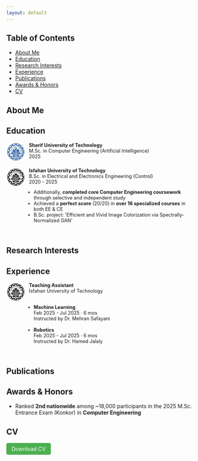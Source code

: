 ```yaml
---
layout: default
---
```


## Table of Contents
- [About Me](#about-me)
- [Education](#education)
- [Research Interests](#research-interests)
- [Experience](#experience)
- [Publications](#publications)
- [Awards & Honors](#awards--honors)
- [CV](#cv)

## About Me

## Education

<div style="display:flex; align-items:left;">
  <img src="./assets/img/SUT.png" alt="" style="width:50px; height:50px; margin-right:10px;">
  <div style="font-size: 90%;">
    <strong>Sharif University of Technology</strong><br>
    M.Sc. in Computer Engineering (Artificial Intelligence)<br>
    2025<br>
  </div>
</div><br>

<div style="display:flex; align-items:left;">
  <img src="./assets/img/IUT.png" alt="" style="width:50px; height:50px; margin-right:10px;">
  <div style="font-size: 90%;">
    <strong>Isfahan University of Technology</strong><br>
    B.Sc. in Electrical and Electronics Engineering (Control)<br>
    2020 - 2025<br>
    <ul style="padding-left: 1em; margin-left: 0; list-style-position: outside;">
      <li>Additionally, <strong>completed core Computer Engineering coursework</strong> through selective and independent study</li>
      <li>Achieved a <strong>perfect score</strong> (20/20) in <strong>over 16 specialized courses</strong> in both EE & CE</li>
      <li>B.Sc. project: 'Efficient and Vivid Image Colorization via Spectrally-Normalized GAN'</li>
    </ul>
  </div>
</div><br>

## Research Interests

## Experience
<div style="display:flex; align-items:left;">
  <img src="./assets/img/IUT.png" alt="" style="width:50px; height:50px; margin-right:10px;">
  <div style="font-size: 90%;">
    <strong>Teaching Assistant</strong><br>
    Isfahan University of Technology<br>
    <br>
    <ul style="padding-left: 1em; margin-left: 0; list-style-position: outside;">
      <li>
        <strong>Machine Learning</strong><br>
        Feb 2025 - Jul 2025 · 6 mos<br>
        Instructed by Dr. Mehran Safayani<br>
      </li><br>
      <li>
        <strong>Robotics</strong><br>
        Feb 2025 - Jul 2025 · 6 mos<br>
        Instructed by Dr. Hamed Jalaly
      </li>
    </ul>
  </div>
</div><br>

## Publications

## Awards & Honors
- Ranked **2nd nationwide** among ~18,000 participants in the 2025 M.Sc. Entrance Exam (Konkor) in **Computer Engineering**


## CV
<a href="CV_download_link" target="_blank"
   style="display:inline-block; background-color:#4CAF50; color:white;
          padding:0.5em 1em; text-decoration:none; border-radius:0.3em; font-size:1em;">
  Download CV
</a>